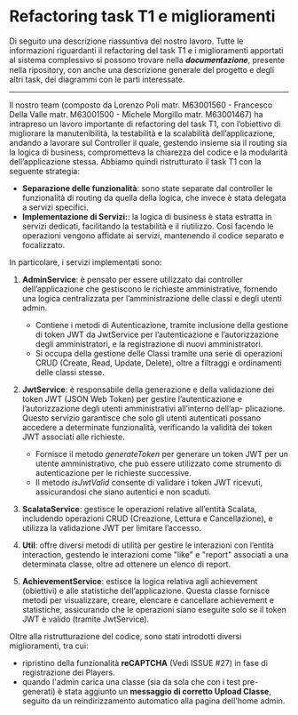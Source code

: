 # Refactoring task T1 e miglioramenti

Di seguito una descrizione riassuntiva del nostro lavoro. 
Tutte le informazioni riguardanti il refactoring del task T1 e i miglioramenti apportati al sistema complessivo si possono trovare nella 𝒅𝒐𝒄𝒖𝒎𝒆𝒏𝒕𝒂𝒛𝒊𝒐𝒏𝒆, presente nella ripository, con anche una descrizione generale del progetto e degli altri task, dei diagrammi con le parti interessate.

---

Il nostro team (composto da Lorenzo Poli matr. M63001560 - Francesco Della Valle matr. M63001500 - Michele Morgillo matr. M63001467) ha intrapreso un lavoro importante di refactoring del task T1, con l’obiettivo di  migliorare la manutenibilità, la testabilità e la scalabilità dell’applicazione, andando a lavorare sul Controller il quale, gestendo insieme sia il routing sia la logica di business, comprometteva la chiarezza del codice e la modularità dell’applicazione stessa. 
Abbiamo quindi ristrutturato il task T1 con la seguente strategia:
- **Separazione delle funzionalità**:  sono state separate dal controller le funzionalità di routing da quella della logica, che invece è stata delegata a servizi specifici.
- **Implementazione di Servizi:**: la logica di business è stata estratta in servizi dedicati, facilitando la testabilità e il riutilizzo. Così facendo le operazioni vengono affidate ai servizi, mantenendo il codice separato e focalizzato.

In particolare, i servizi implementati sono:
1. **AdminService**: è pensato per essere utilizzato dai controller dell’applicazione che gestiscono le richieste amministrative, fornendo una logica centralizzata per l’amministrazione delle classi e degli utenti admin.
   - Contiene i metodi di Autenticazione, tramite inclusione della gestione di token JWT da JwtService per l’autenticazione e l’autorizzazione degli amministratori, e la registrazione di nuovi amministratori.
   - Si occupa della gestione delle Classi tramite una serie di operazioni CRUD (Create, Read, Update, Delete), oltre a filtraggi e ordinamenti delle classi stesse.

2. **JwtService**: è responsabile della generazione e della validazione dei token JWT (JSON Web Token) per gestire l’autenticazione e l’autorizzazione degli utenti amministrativi all’interno dell’ap-
plicazione. Questo servizio garantisce che solo gli utenti autenticati possano accedere a determinate funzionalità, verificando la validità dei token JWT associati alle richieste.
   - Fornisce il metodo _generateToken_ per generare un token JWT per un utente amministrativo, che può essere utilizzato come strumento di autenticazione per le richieste successive.
   - Il metodo _isJwtValid_ consente di validare i token JWT ricevuti, assicurandosi che siano autentici e non scaduti.

3. **ScalataService**: gestisce le operazioni relative all’entità Scalata, includendo operazioni CRUD (Creazione, Lettura e Cancellazione), e utilizza la validazione JWT per limitare l’accesso.

4. **Util**: offre diversi metodi di utilità per gestire le interazioni con l’entità interaction, gestendo le interazioni come "like" e "report" associati a una determinata classe, oltre ad ottenere un elenco
di report.

5. **AchievementService**: estisce la logica relativa agli achievement (obiettivi) e alle statistiche dell’applicazione. Questa classe fornisce metodi per visualizzare, creare, elencare e cancellare
achievement e statistiche, assicurando che le operazioni siano eseguite solo se il token JWT è valido (tramite JwtService).

Oltre alla ristrutturazione del codice, sono stati introdotti diversi miglioramenti, tra cui:
- ripristino della funzionalità **reCAPTCHA** (Vedi ISSUE #27) in fase di registrazione dei Players.
- quando l'admin carica una classe (sia da sola che con i test pre-generati) è stata aggiunto un **messaggio di corretto Upload Classe**, seguito da un reindirizzamento automatico alla pagina dell'home admin.
